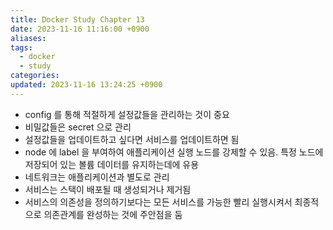 ```yaml
---
title: Docker Study Chapter 13
date: 2023-11-16 11:16:00 +0900
aliases: 
tags:
  - docker
  - study
categories: 
updated: 2023-11-16 13:24:25 +0900
---
```


- config 를 통해 적절하게 설정값들을 관리하는 것이 중요
- 비밀값들은 secret 으로 관리
- 설정값들을 업데이트하고 싶다면 서비스를 업데이트하면 됨
- node 에 label 을 부여하여 애플리케이션 실행 노드를 강제할 수 있음. 특정 노드에 저장되어 있는 볼륨 데이터를 유지하는데에 유용
- 네트워크는 애플리케이션과 별도로 관리
- 서비스는 스택이 배포될 때 생성되거나 제거됨
- 서비스의 의존성을 정의하기보다는 모든 서비스를 가능한 빨리 실행시켜서 최종적으로 의존관계를 완성하는 것에 주안점을 둠
